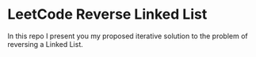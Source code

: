 # LeetCode Reverse Linked List

In this repo I present you my proposed iterative solution to the problem of reversing a Linked List.

